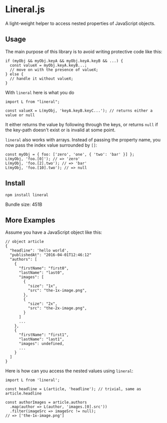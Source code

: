 # Lineral.js
A light-weight helper to access nested properties of JavaScript objects.


## Usage
The main purpose of this library is to avoid writing protective code like this:
```es6
if (myObj && myObj.keyA && myObj.keyA.keyB && ...) {
  const valueX = myObj.keyA.keyB...;
  // move on with the presence of valueX;
} else {
  // handle it without valueX;
}
```
With `lineral` here is what you do
```es6
import L from "lineral";

const valueX = L(myObj, 'keyA.keyB.keyC...'); // returns either a value or null
```
It either returns the value by following through the keys, or returns `null` if the key-path doesn't exist or is invalid at some point.

`lineral` also works with arrays. Instead of passing the property name, you now pass the index value surrounded by `[]`:
```es6
const myObj = { foo: ['zero', 'one', { 'two': 'bar' }] };
L(myObj, 'foo.[0]'); // => 'zero'
L(myObj, 'foo.[2].two'); // => 'bar'
L(myObj, 'foo.[10].two'); // => null
```

## Install
`npm install lineral`

Bundle size: 451B


## More Examples
Assume you have a JavaScript object like this:
```es6
// object article
{
  "headline": 'hello world',
  "publishedAt": "2016-04-01T12:46:12"
  "authors": [
    {
      "firstName": "first0",
      "lastName": "last0",
      "images": [
        {
          "size": "1x",
          "src": "the-1x-image.png",
        },
        {
          "size": "2x",
          "src": "the-2x-image.png",
        }
      ]
      ...
    },
    {
      "firstName": "first1",
      "lastName": "last1",
      "images": undefined,
      ...
    }
  ]
}
```
Here is how can you access the nested values using `lineral`:

```es6
import L from 'lineral';

const headline = L(article, 'headline'); // trivial, same as article.headline

const authorImages = article.authors
  .map(author => L(author, 'images.[0].src'))
  .filter(imageSrc => imageSrc != null);
// => ['the-1x-image.png']
```
